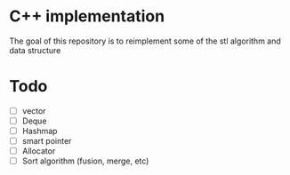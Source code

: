 # C++ implementation

The goal of this repository is to reimplement some of the stl algorithm and data structure

# Todo
- [ ] vector
- [ ] Deque
- [ ] Hashmap
- [ ] smart pointer
- [ ] Allocator
- [ ] Sort algorithm (fusion, merge, etc)
